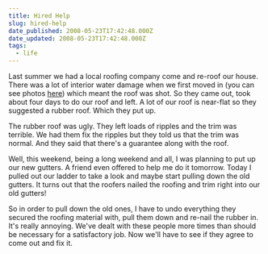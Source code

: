 ```yaml
---
title: Hired Help
slug: hired-help
date_published: 2008-05-23T17:42:48.000Z
date_updated: 2008-05-23T17:42:48.000Z
tags:
  - life
---
```


Last summer we had a local roofing company come and re-roof our house. There was a lot of interior water damage when we first moved in (you can see photos [here](http://picasaweb.google.com/asilentthing/HouseRenovation1)) which meant the roof was shot. So they came out, took about four days to do our roof and left. A lot of our roof is near-flat so they suggested a rubber roof. Which they put up.

The rubber roof was ugly. They left loads of ripples and the trim was terrible. We had them fix the ripples but they told us that the trim was normal. And they said that there's a guarantee along with the roof.

Well, this weekend, being a long weekend and all, I was planning to put up our new gutters. A friend even offered to help me do it tomorrow. Today I pulled out our ladder to take a look and maybe start pulling down the old gutters. It turns out that the roofers nailed the roofing and trim right into our old gutters!

So in order to pull down the old ones, I have to undo everything they secured the roofing material with, pull them down and re-nail the rubber in. It's really annoying. We've dealt with these people more times than should be necessary for a satisfactory job. Now we'll have to see if they agree to come out and fix it.
